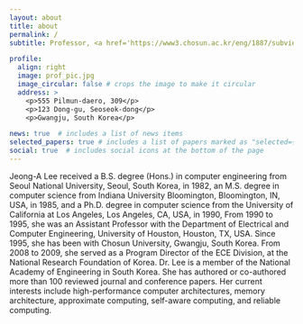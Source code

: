 ```yaml
---
layout: about
title: about
permalink: /
subtitle: Professor, <a href='https://www3.chosun.ac.kr/eng/1887/subview.do'>Department of Computer Engineering</a>, Chosun University.

profile:
  align: right
  image: prof_pic.jpg
  image_circular: false # crops the image to make it circular
  address: >
    <p>555 Pilmun-daero, 309</p>
    <p>123 Dong-gu, Seoseok-dong</p>
    <p>Gwangju, South Korea</p>

news: true  # includes a list of news items
selected_papers: true # includes a list of papers marked as "selected={true}"
social: true  # includes social icons at the bottom of the page
---
```


Jeong-A Lee received a B.S. degree (Hons.) in computer engineering from Seoul National University, Seoul, South Korea, in 1982, an M.S. degree in computer science from Indiana University Bloomington, Bloomington, IN, USA, in 1985, and a Ph.D. degree in computer science from the University of California at Los Angeles, Los Angeles, CA, USA, in 1990, From 1990 to 1995, she was an Assistant Professor with the Department of Electrical and Computer Engineering, University of Houston, Houston, TX, USA. Since 1995, she has been with Chosun University, Gwangju, South Korea. From 2008 to 2009, she served as a Program Director of the ECE Division, at the National Research Foundation of Korea. Dr. Lee is a member of the National Academy of Engineering in South Korea. She has authored or co-authored more than 100 reviewed journal and conference papers. Her current interests include high-performance computer architectures, memory architecture, approximate computing, self-aware computing, and reliable computing.



